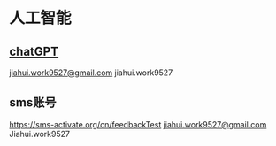 # 人工智能

## [chatGPT](https://www.iplaysoft.com/go/chatgpt)
jiahui.work9527@gmail.com jiahui.work9527

## sms账号
https://sms-activate.org/cn/feedbackTest
jiahui.work9527@gmail.com Jiahui.work9527